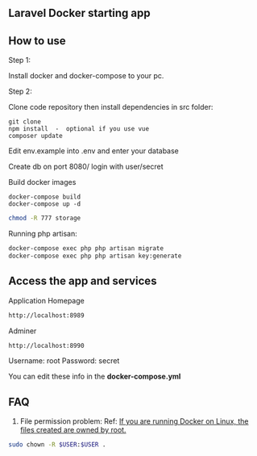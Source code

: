 
## Laravel Docker starting app

## How to use

Step 1:

Install docker and docker-compose to your pc.

Step 2:

Clone code repository then install dependencies in src folder:
```
git clone
npm install  -  optional if you use vue
composer update
```

Edit env.example into .env and enter your database

Create db on port 8080/  login with user/secret

Build docker images
```
docker-compose build
docker-compose up -d
```

```bash
chmod -R 777 storage
```

Running php artisan:

```bash
docker-compose exec php php artisan migrate
docker-compose exec php php artisan key:generate
```

## Access the app and services
Application Homepage
```bash
http://localhost:8989
```

Adminer
```bash
http://localhost:8990
```

Username: root
Password: secret

You can edit these info in the **docker-compose.yml**

## FAQ
1. File permission problem:
Ref: [If you are running Docker on Linux, the files created are owned by root.](https://docs.docker.com/compose/django/)

```bash
sudo chown -R $USER:$USER .
```

